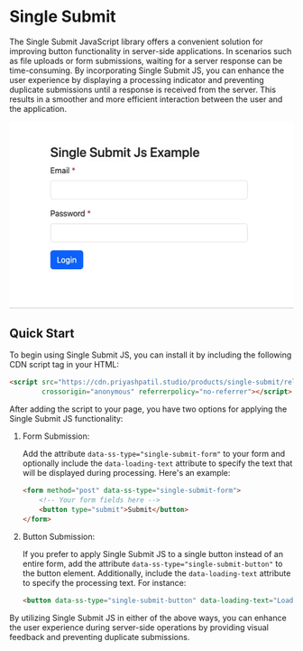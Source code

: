 # Single Submit

The Single Submit JavaScript library offers a convenient solution for improving button functionality in server-side applications. In scenarios such as file uploads or form submissions, waiting for a server response can be time-consuming. By incorporating Single Submit JS, you can enhance the user experience by displaying a processing indicator and preventing duplicate submissions until a response is received from the server. This results in a smoother and more efficient interaction between the user and the application.

<div style="text-align: center"><img src="marketing/single-submit.gif" alt="Single Submit Example"></div>

## Quick Start

To begin using Single Submit JS, you can install it by including the following CDN script tag in your HTML:

```html
<script src="https://cdn.priyashpatil.studio/products/single-submit/releases/single-submit-1.0.0-alpha_2.min.js"
        crossorigin="anonymous" referrerpolicy="no-referrer"></script>
```

After adding the script to your page, you have two options for applying the Single Submit JS functionality:

1. Form Submission:

   Add the attribute `data-ss-type="single-submit-form"` to your form and optionally include
   the `data-loading-text` attribute to specify the text that will be displayed during processing. Here's an example:

   ```html
   <form method="post" data-ss-type="single-submit-form">
       <!-- Your form fields here -->
       <button type="submit">Submit</button>
   </form>
   ```

2. Button Submission:

   If you prefer to apply Single Submit JS to a single button instead of an entire form, add the attribute `data-ss-type="single-submit-button"` to the button element. Additionally, include the `data-loading-text` attribute to specify the processing text. For instance:

   ```html
   <button data-ss-type="single-submit-button" data-loading-text="Loading...">Click Me</button>
   ```

By utilizing Single Submit JS in either of the above ways, you can enhance the user experience during server-side operations by providing visual feedback and preventing duplicate submissions.